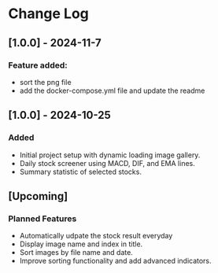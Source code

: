# Change Log
## [1.0.0] - 2024-11-7
### Feature added:
- sort the png file 
- add the docker-compose.yml file and update the readme

## [1.0.0] - 2024-10-25
### Added
- Initial project setup with dynamic loading image gallery.
- Daily stock screener using MACD, DIF, and EMA lines.
- Summary statistic of selected stocks.

## [Upcoming]
### Planned Features
- Automatically udpate the stock result everyday
- Display image name and index in title.
- Sort images by file name and date.
- Improve sorting functionality and add advanced indicators.
